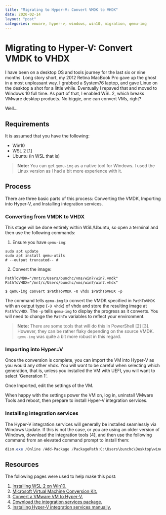 ```yaml
---
title: "Migrating to Hyper-V: Convert VMDK to VHDX"
date: 2020-02-14
layout: "post"
categories: vmware, hyper-v, windows, win10, migration, qemu-img
---
```


# Migrating to Hyper-V: Convert VMDK to VHDX

I have been on a desktop OS and tools journey for the last six or nine months. Long story short, my 2012 Retina MacBook Pro gave up the ghost in a most unpleasant way. I grabbed a System76 laptop, and gave Linux on the desktop a shot for a little while. Eventually I repaved that and moved to Windows 10 full time. As part of that, I enabled WSL 2, which breaks VMware desktop products. No biggie, one can convert VMs, right?

Well...

## Requirements

It is assumed that you have the following:

* Win10
* WSL 2 [1]
* Ubuntu (in WSL that is)

> **Note:** You can get `qemu-img` as a native tool for Windows. I used the Linux version as I had a bit more experience with it.

## Process

There are three basic parts of this process: Converting the VMDK, Importing into Hyper-V, and Installing integration services.

### Converting from VMDK to VHDX

This stage will be done entirely within WSL/Ubuntu, so open a terminal and then use the following commands:

1. Ensure you have `qemu-img`:

```shell
sudo apt update
sudo apt install qemu-utils
# --output truncated-- #
```

2. Convert the image:

```shell
PathToVMDK="/mnt/c/Users/bunchc/vms/win7/win7.vmdk"
PathToVHDX="/mnt/c/Users/bunchc/vms/win7/win7.vhdx"

$ qemu-img convert $PathToVMDK -O vhdx $PathToVHDX -p
```

The command tells `qemu-img` to convert the VMDK specified in `PathToVMDK` with an output type (`-O vhdx`) of vhdx and store the resulting image at `PathToVHDX`. The `-p` tells `qemu-img` to display the progress as it converts. You will need to change the `PathTo` variables to reflect your environment.

> **Note:** There are some tools that will do this in PowerShell [2] [3]. However, they can be rather flaky depending on the source VMDK. `qemu-img` was quite a bit more robust in this regard.

### Importing into Hyper=V

Once the conversion is complete, you can import the VM into Hyper-V as you would any other vhdx. You will want to be careful when selecting which generation, that is, unless you installed the VM with UEFI, you will want to select 'Generation 1'.

Once Imported, edit the settings of the VM.

When happy with the settings power the VM on, log in, uninstall VMware Tools and reboot, then prepare to install Hyper-V integration services.

### Installing integration services

The Hyper-V integration services will generally be installed seamlessly via Windows Update. If this is not the case, or you are using an older version of Windows, download the integration tools [4], and then use the following command from an elevated command prompt to install them:

```powershell
dism.exe /Online /Add-Package /PackagePath:C:\Users\bunchc\Desktop\windows6.x-hypervintegrationservices-x86.cab
```

## Resources

The following pages were used to help make this post:

1. [Installing WSL-2 on Win10.](https://docs.microsoft.com/en-us/windows/wsl/wsl2-install)
2. [Microsoft Virtual Machine Conversion Kit.](https://www.microsoft.com/en-us/download/details.aspx?id=42497)
3. [Convert a VMware VM to Hyper-V.](https://lazyadmin.nl/it/convert-a-vmware-vmdk-to-hyper-v-vhd/)
4. [Download the integration services package.](https://support.microsoft.com/en-us/help/3063109/hyper-v-integration-components-update-for-windows-virtual-machines)
5. [Installing Hyper-V integration services manually.](https://blogs.technet.microsoft.com/virtualization/2015/07/24/integration-components-available-for-virtual-machines-not-connected-to-windows-update/)
